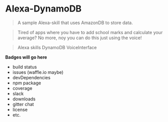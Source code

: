 # Alexa-DynamoDB
> A sample Alexa-skill that uses AmazonDB to store data.

> Tired of apps where you have to add school marks and calculate your average? No more, noy you can do this just using the voice!

> Alexa skills
> DynamoDB
> VoiceInterface

**Badges will go here**

- build status
- issues (waffle.io maybe)
- devDependencies
- npm package
- coverage
- slack
- downloads
- gitter chat
- license
- etc.
